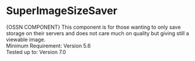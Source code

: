# SuperImageSizeSaver
{OSSN COMPONENT} This component is for those wanting to only save storage on their servers and does not care much on quality but giving still a viewable image.
<br>
Minimum Requirement: Version 5.6
<br>
Tested up to: Version 7.0
